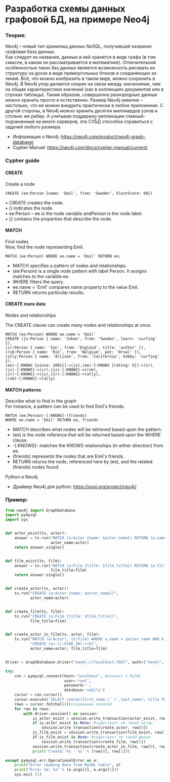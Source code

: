 # Разработка схемы данных графовой БД, на примере Neo4j

### Теория:
Neo4j – новый тип хранилищ данных NoSQL, получивший название графовая база данных.  
Как следует из названия, данные в ней хранятся в виде графа (в том смысле, в каком он рассматривается в математике). Отличительной особенностью таких баз данных является возможность рисовать их структуру на доске в виде прямоугольных блоков и соединяющих их линий. Всё, что можно изобразить в таком виде, можно сохранить в Neo4j. В Neo4j упор делается скорее на связи между значениями, чем на общие характеристики значений (как в коллекциях документов или в строках таблицы). Таким образом, совершенно разнородные данные можно хранить просто и естественно.
Размер Neo4j невелик – настолько, что ее можно внедрить практически в любое приложение. С другой стороны, в Neo4j можно хранить десятки миллиардов узлов и столько же ребер. А учитывая поддержку репликации главный-подчиненный на много серверов, эта СУБД способна справиться с задачей любого размера.  
+ Информация о Neo4j: https://neo4j.com/product/neo4j-graph-database/   
+ Cypher Manual: https://neo4j.com/docs/cypher-manual/current/ 

### Cypher guide

#### CREATE
Create a node  
```cypher
CREATE (ee:Person {name: 'Emil', from: 'Sweden', kloutScore: 99})  
```
• CREATE creates the node.  
• () indicates the node.  
• ee:Person – ee is the node variable andPerson is the node label.  
• {} contains the properties that describe the node.  

#### MATCH
Find nodes  
Now, find the node representing Emil.  
```cypher
MATCH (ee:Person) WHERE ee.name = 'Emil' RETURN ee;
```
+ MATCH specifies a pattern of nodes and relationships.
+ (ee:Person) is a single node pattern with label Person. It assigns matches to the variable ee.
+ WHERE filters the query.
+ ee.name = 'Emil' compares name property to the value Emil.
+ RETURN returns particular results.

#### CREATE more data
Nodes and relationships  

The CREATE clause can create many nodes and relationships at once.  

```cypher
MATCH (ee:Person) WHERE ee.name = 'Emil'
CREATE (js:Person { name: 'Johan', from: 'Sweden', learn: 'surfing' }),
(ir:Person { name: 'Ian', from: 'England', title: 'author' }),
(rvb:Person { name: 'Rik', from: 'Belgium', pet: 'Orval' }),
(ally:Person { name: 'Allison', from: 'California', hobby: 'surfing' }),
(ee)-[:KNOWS {since: 2001}]->(js),(ee)-[:KNOWS {rating: 5}]->(ir),
(js)-[:KNOWS]->(ir),(js)-[:KNOWS]->(rvb),
(ir)-[:KNOWS]->(js),(ir)-[:KNOWS]->(ally),
(rvb)-[:KNOWS]->(ally)
```

#### MATCH patterns
Describe what to find in the graph  
For instance, a pattern can be used to find Emil's friends:  
```cypher
MATCH (ee:Person)-[:KNOWS]-(friends)  
WHERE ee.name = 'Emil' RETURN ee, friends  
```
+ MATCH describes what nodes will be retrieved based upon the pattern.
+ (ee) is the node reference that will be returned based upon the WHERE clause.
+ -[:KNOWS]- matches the KNOWS relationships (in either direction) from ee.
+ (friends) represents the nodes that are Emil's friends.
+ RETURN returns the node, referenced here by (ee), and the related (friends) nodes found.

Python и Neo4j  
+ Драйвер Neo4j для python: https://pypi.org/project/neo4j/ 



### Пример:
```python
from neo4j import GraphDatabase
import pymysql
import sys


def actor_exist(tx, actor):
    answer = tx.run("MATCH (a:Actor {name: $actor_name}) RETURN (a.name)",
                    actor_name=actor)
    return answer.single()


def film_exist(tx, film):
    answer = tx.run("MATCH (a:Film {title: $film_title}) RETURN (a.title)",
                    film_title=film)
    return answer.single()


def create_actor(tx, actor):
    tx.run("CREATE (a:Actor {name: $actor_name})",
           actor_name=actor)


def create_film(tx, film):
    tx.run("CREATE (a:Film {title: $film_title})",
           film_title=film)


def create_actor_in_film(tx, actor, film):
    tx.run("MATCH (a:Actor), (b:Film) WHERE a.name = $actor_name AND b.title = $film_title "
           "CREATE (a)-[r:STAR_IN]->(b)",
           actor_name=actor, film_title=film)


driver = GraphDatabase.driver("neo4j://localhost:7687", auth=("neo4j", "1234"))

try:
    con = pymysql.connect(host='localhost', #коннект к MySQL
                          user='root',
                          password='',
                          database='sakila')
    cursor = con.cursor()
    cursor.execute('SELECT concat(first_name,\' \',last_name), title FROM actor JOIN film_actor USING(actor_id) JOIN film USING(film_id)')#выполнение запроса
    rows = cursor.fetchall()#сохранение записей
    for row in rows:
        with driver.session() as session:
            is_actor_exist = session.write_transaction(actor_exist, row[0])
            if is_actor_exist is None: #существует ли такой актёр
                session.write_transaction(create_actor, row[0])
            is_film_exist = session.write_transaction(film_exist, row[1])
            if is_film_exist is None: #существует ли такой фильм
                session.write_transaction(create_film, row[1])
            session.write_transaction(create_actor_in_film, row[0], row[1]) #создание связи актёр-фильм
            print('Create: %s - %s' % (row[0], row[1]))

except pymysql.err.OperationalError as e:
    print("Error reading data from MySQL table", e)
    print("Error %d: %s" % (e.args[0], e.args[1]))
    sys.exit (1)
```
